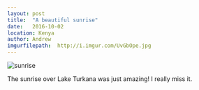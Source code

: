 ```yaml
---
layout: post
title:  "A beautiful sunrise"
date:   2016-10-02
location: Kenya
author: Andrew
imgurfilepath: 	http://i.imgur.com/UvGbOpe.jpg
---
```


![sunrise](http://i.imgur.com/UvGbOpe.jpg)

The sunrise over Lake Turkana was just amazing!  I really miss it. 